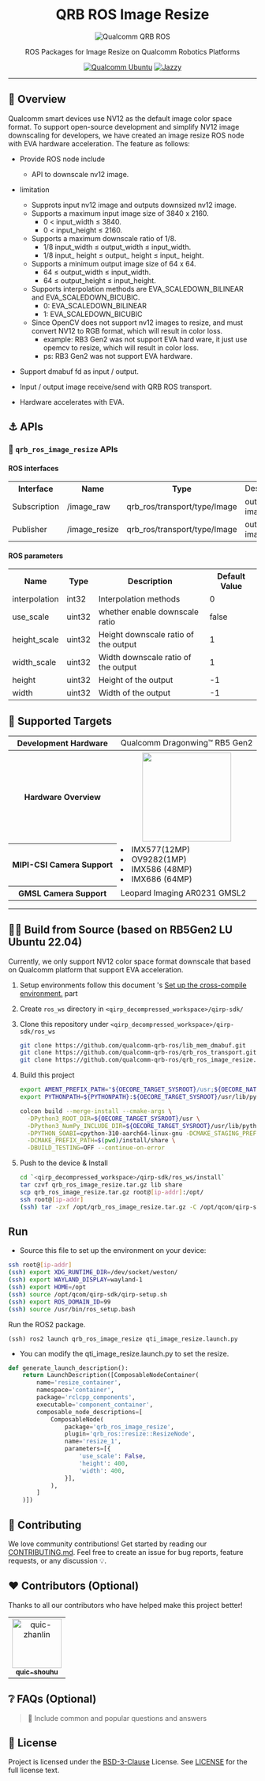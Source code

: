 <div align="center">
  <h1>QRB ROS Image Resize</h1>
  <p align="center">
    <img src="https://s7d1.scene7.com/is/image/dmqualcommprod/rb3gen2-dev-kits-hero-7" alt="Qualcomm QRB ROS" title="Qualcomm QRB ROS" />
  </p>
  <p>ROS Packages for Image Resize on Qualcomm Robotics Platforms</p>
  <a href="https://ubuntu.com/download/qualcomm-iot" target="_blank"><img src="https://img.shields.io/badge/Qualcomm%20Ubuntu-E95420?style=for-the-badge&logo=ubuntu&logoColor=white" alt="Qualcomm Ubuntu"></a>
  <a href="https://docs.ros.org/en/jazzy/" target="_blank"><img src="https://img.shields.io/badge/ROS%20Jazzy-1c428a?style=for-the-badge&logo=ros&logoColor=white" alt="Jazzy"></a>
</div>

---

## 👋 Overview

Qualcomm smart devices use NV12 as the default image color space format. To support open-source development and simplify NV12 image downscaling for developers, we have created an image resize ROS node with EVA hardware acceleration. The feature as follows:

- Provide ROS node include
  - API to downscale nv12 image.

- limitation
  - Supprots input nv12 image and outputs downsized nv12 image.
  - Supports a maximum input image size of 3840 x 2160.
    - 0 < input_width ≤ 3840.
    - 0 < input_height ≤ 2160.
  - Supports a maximum downscale ratio of 1/8.
    -  1/8 input_width ≤ output_width ≤ input_width.
    -  1/8 input_ height ≤ output_ height ≤ input_ height.
  - Supports a minimum output image size of 64 x 64.
    - 64 ≤ output_width ≤ input_width.
    - 64 ≤ output_height ≤ input_height.
  - Supports interpolation methods are EVA_SCALEDOWN_BILINEAR and EVA_SCALEDOWN_BICUBIC.
    - 0: EVA_SCALEDOWN_BILINEAR
    - 1: EVA_SCALEDOWN_BICUBIC
  - Since OpenCV does not support nv12 images to resize, and must convert NV12 to RGB format, which will result in color loss.
    - example: RB3 Gen2 was not support EVA hard ware, it just use opemcv to resize, which will result in color loss.
    - ps: RB3 Gen2 was not support EVA hardware.

- Support dmabuf fd as input / output.

- Input / output image receive/send with QRB ROS transport.
- Hardware accelerates with EVA.

## ⚓ APIs

### 🔹 `qrb_ros_image_resize` APIs

#### ROS interfaces

<table>
  <tr>
    <th>Interface</th>
    <th>Name</th>
    <th>Type</th>
    <td>Description</td>
  </tr>
  <tr>
    <td>Subscription</td>
    <td>/image_raw</td>
    <td>qrb_ros/transport/type/Image</td>
    <td>output image</td>
  </tr>
  <tr>
    <td>Publisher</td>
    <td>/image_resize</td>
    <td>qrb_ros/transport/type/Image</td>
    <td>output image</td>
  </tr>
</table>

#### ROS parameters

<table>
  <tr>
    <th>Name</th>
    <th>Type</th>
    <th>Description</td>
    <th>Default Value</td>
  </tr>
  <tr>
    <td>interpolation</td>
    <td>int32</td>
    <td>Interpolation methods</td>
    <td>0</td>
  </tr>
  <tr>
    <td>use_scale</td>
    <td>uint32</td>
    <td>whether enable downscale ratio</td>
    <td>false</td>
  </tr>
  <tr>
    <td>height_scale</td>
    <td>uint32</td>
    <td>Height downscale ratio of the output</td>
    <td>1</td>
  </tr>
  <tr>
    <td>width_scale</td>
    <td>uint32</td>
    <td>Width downscale ratio of the output</td>
    <td>1</td>
  </tr>
  <tr>
    <td>height</td>
    <td>uint32</td>
    <td>Height of the output</td>
    <td>-1</td>
  </tr>
  <tr>
    <td>width</td>
    <td>uint32</td>
    <td>Width of the output</td>
    <td>-1</td>
  </tr>
</table>

## 🎯 Supported Targets

<table >
  <tr>
    <th>Development Hardware</th>
    <td>Qualcomm Dragonwing™ RB5 Gen2</td>
  </tr>
  <tr>
    <th>Hardware Overview</th>
    <th><a href="https://www.qualcomm.com/developer/hardware/rb3-gen-2-development-kit"><img src="https://s7d1.scene7.com/is/image/dmqualcommprod/rb3-gen2-carousel?fmt=webp-alpha&qlt=85" width="180"/></a></th>
  </tr>
  <tr>
    <th>MIPI-CSI Camera Support</th>
    <td><li>IMX577(12MP)</li><li>OV9282(1MP)</li><li>IMX586 (48MP)</li><li>IMX686 (64MP)</li></td>
  </tr>
  <tr>
    <th>GMSL Camera Support</th>
    <td>Leopard Imaging AR0231 GMSL2</td>
  </tr>
</table>

---

## 👨‍💻 Build from Source (based on RB5Gen2 LU Ubuntu 22.04)

Currently, we only support NV12 color space format downscale that based on Qualcomm platform that support EVA acceleration.

1. Setup environments follow this document 's [Set up the cross-compile environment.](https://docs.qualcomm.com/bundle/publicresource/topics/80-65220-2/develop-your-first-application_6.html?product=1601111740013072&facet=Qualcomm%20Intelligent%20Robotics%20(QIRP)%20Product%20SDK&state=releasecandidate) part

2. Create `ros_ws` directory in `<qirp_decompressed_workspace>/qirp-sdk/`

3. Clone this repository under `<qirp_decompressed_workspace>/qirp-sdk/ros_ws`
     ```bash
     git clone https://github.com/qualcomm-qrb-ros/lib_mem_dmabuf.git
     git clone https://github.com/qualcomm-qrb-ros/qrb_ros_transport.git
     git clone https://github.com/qualcomm-qrb-ros/qrb_ros_image_resize.git
     ```
4. Build this project
     ```bash
     export AMENT_PREFIX_PATH="${OECORE_TARGET_SYSROOT}/usr;${OECORE_NATIVE_SYSROOT}/usr"
     export PYTHONPATH=${PYTHONPATH}:${OECORE_TARGET_SYSROOT}/usr/lib/python3.10/site-packages

     colcon build --merge-install --cmake-args \
       -DPython3_ROOT_DIR=${OECORE_TARGET_SYSROOT}/usr \
       -DPython3_NumPy_INCLUDE_DIR=${OECORE_TARGET_SYSROOT}/usr/lib/python3.10/site-packages/numpy/core/include \
       -DPYTHON_SOABI=cpython-310-aarch64-linux-gnu -DCMAKE_STAGING_PREFIX=$(pwd)/install \
       -DCMAKE_PREFIX_PATH=$(pwd)/install/share \
       -DBUILD_TESTING=OFF --continue-on-error
     ```
5. Push to the device & Install
     ```bash
     cd `<qirp_decompressed_workspace>/qirp-sdk/ros_ws/install`
     tar czvf qrb_ros_image_resize.tar.gz lib share
     scp qrb_ros_image_resize.tar.gz root@[ip-addr]:/opt/
     ssh root@[ip-addr]
     (ssh) tar -zxf /opt/qrb_ros_image_resize.tar.gz -C /opt/qcom/qirp-sdk/usr/
     ```
## Run

- Source this file to set up the environment on your device:

```bash
ssh root@[ip-addr]
(ssh) export XDG_RUNTIME_DIR=/dev/socket/weston/
(ssh) export WAYLAND_DISPLAY=wayland-1
(ssh) export HOME=/opt
(ssh) source /opt/qcom/qirp-sdk/qirp-setup.sh
(ssh) export ROS_DOMAIN_ID=99
(ssh) source /usr/bin/ros_setup.bash

```

Run the ROS2 package.

```
(ssh) ros2 launch qrb_ros_image_resize qti_image_resize.launch.py
```

- You can modify the qti_image_resize.launch.py to set the resize.

```python
def generate_launch_description():
    return LaunchDescription([ComposableNodeContainer(
        name='resize_container',
        namespace='container',
        package='rclcpp_components',
        executable='component_container',
        composable_node_descriptions=[
            ComposableNode(
                package='qrb_ros_image_resize',
                plugin='qrb_ros::resize::ResizeNode',
                name='resize_1',
                parameters=[{
                    'use_scale': False,
                    'height': 400,
                    'width': 400,
                }],
            ),
        ]
    )])
```

## 🤝 Contributing

We love community contributions! Get started by reading our [CONTRIBUTING.md](CONTRIBUTING.md).
Feel free to create an issue for bug reports, feature requests, or any discussion 💡.

## ❤️ Contributors (Optional)

Thanks to all our contributors who have helped make this project better!

<table>
  <tr>
    <td align="center"><a href="https://github.com/quic-zhanlin"><img src="https://avatars.githubusercontent.com/u/174774501?v=4" width="100" height="100" alt="quic-zhanlin"/><br /><sub><b>quic-shouhu</b></sub></a></td>
  </tr>
</table>

## ❔ FAQs (Optional)

> 📌 Include common and popular questions and answers

## 📜 License

Project is licensed under the [BSD-3-Clause](https://spdx.org/licenses/BSD-3-Clause.html) License. See [LICENSE](./LICENSE) for the full license text.
